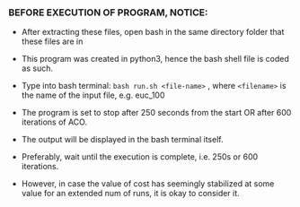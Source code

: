 ### BEFORE EXECUTION OF PROGRAM, NOTICE:

* After extracting these files, open bash in the same directory folder that these files are in
* This program was created in python3, hence the bash shell file is coded as such.
* Type into bash terminal: ```bash run.sh <file-name>``` , where ```<filename>``` is the name of the input file, e.g. euc_100


* The program is set to stop after 250 seconds from the start OR after 600 iterations of ACO.
* The output will be displayed in the bash terminal itself.
* Preferably, wait until the execution is complete, i.e. 250s or 600 iterations.
* However, in case the value of cost has seemingly stabilized at some value for an extended num of runs, it is okay to consider it.
